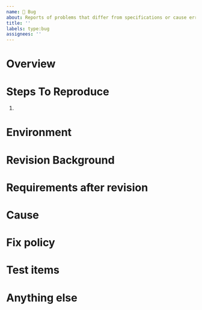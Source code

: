 ```yaml
---
name: 🐞 Bug
about: Reports of problems that differ from specifications or cause errors
title: ''
labels: type:bug
assignees: ''
---
```


# Overview <!-- when/where/what kind of problems are occurring -->

# Steps To Reproduce
1. 

# Environment <!-- e.g. os and python, node, npm versions etc -->

# Revision Background <!-- why you need to fix it -->

# Requirements after revision <!-- what behavior to expect after the fix -->

# Cause <!-- even if you don't know the cause clearly, write it down if there is anything that looks suspicious. -->

# Fix policy <!-- how to fix -->

# Test items <!-- how to check if the bug has been fixed -->

# Anything else <!-- links, references etc -->

<!-- You don't have to fill in all the blanks, but write the necessary information clearly. -->